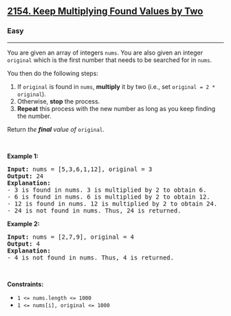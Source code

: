 <h2><a href="https://leetcode.com/problems/keep-multiplying-found-values-by-two/">2154. Keep Multiplying Found Values by Two</a></h2><h3>Easy</h3><hr><div style="user-select: auto;"><p style="user-select: auto;">You are given an array of integers <code style="user-select: auto;">nums</code>. You are also given an integer <code style="user-select: auto;">original</code> which is the first number that needs to be searched for in <code style="user-select: auto;">nums</code>.</p>

<p style="user-select: auto;">You then do the following steps:</p>

<ol style="user-select: auto;">
	<li style="user-select: auto;">If <code style="user-select: auto;">original</code> is found in <code style="user-select: auto;">nums</code>, <strong style="user-select: auto;">multiply</strong> it by two (i.e., set <code style="user-select: auto;">original = 2 * original</code>).</li>
	<li style="user-select: auto;">Otherwise, <strong style="user-select: auto;">stop</strong> the process.</li>
	<li style="user-select: auto;"><strong style="user-select: auto;">Repeat</strong> this process with the new number as long as you keep finding the number.</li>
</ol>

<p style="user-select: auto;">Return <em style="user-select: auto;">the <strong style="user-select: auto;">final</strong> value of </em><code style="user-select: auto;">original</code>.</p>

<p style="user-select: auto;">&nbsp;</p>
<p style="user-select: auto;"><strong style="user-select: auto;">Example 1:</strong></p>

<pre style="user-select: auto;"><strong style="user-select: auto;">Input:</strong> nums = [5,3,6,1,12], original = 3
<strong style="user-select: auto;">Output:</strong> 24
<strong style="user-select: auto;">Explanation:</strong> 
- 3 is found in nums. 3 is multiplied by 2 to obtain 6.
- 6 is found in nums. 6 is multiplied by 2 to obtain 12.
- 12 is found in nums. 12 is multiplied by 2 to obtain 24.
- 24 is not found in nums. Thus, 24 is returned.
</pre>

<p style="user-select: auto;"><strong style="user-select: auto;">Example 2:</strong></p>

<pre style="user-select: auto;"><strong style="user-select: auto;">Input:</strong> nums = [2,7,9], original = 4
<strong style="user-select: auto;">Output:</strong> 4
<strong style="user-select: auto;">Explanation:</strong>
- 4 is not found in nums. Thus, 4 is returned.
</pre>

<p style="user-select: auto;">&nbsp;</p>
<p style="user-select: auto;"><strong style="user-select: auto;">Constraints:</strong></p>

<ul style="user-select: auto;">
	<li style="user-select: auto;"><code style="user-select: auto;">1 &lt;= nums.length &lt;= 1000</code></li>
	<li style="user-select: auto;"><code style="user-select: auto;">1 &lt;= nums[i], original &lt;= 1000</code></li>
</ul>
</div>